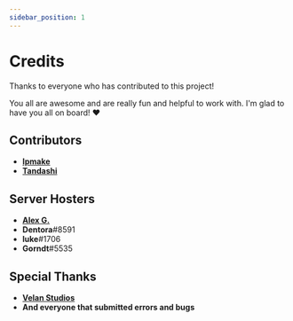 ```yaml
---
sidebar_position: 1
---
```


# Credits

Thanks to everyone who has contributed to this project!

You all are awesome and are really fun and helpful to work with. I'm glad to have you all on board! :heart:

## Contributors

- [**Ipmake**](https://github.com/ipmake)
- [**Tandashi**](https://github.com/Tandashi)

## Server Hosters

- [**Alex G.**](https://hosmatic.com)
- **Dentora**#8591
- **luke**#1706
- **Gorndt**#5535

## Special Thanks

- [**Velan Studios**](https://www.velanstudios.com/)
- **And everyone that submitted errors and bugs**
